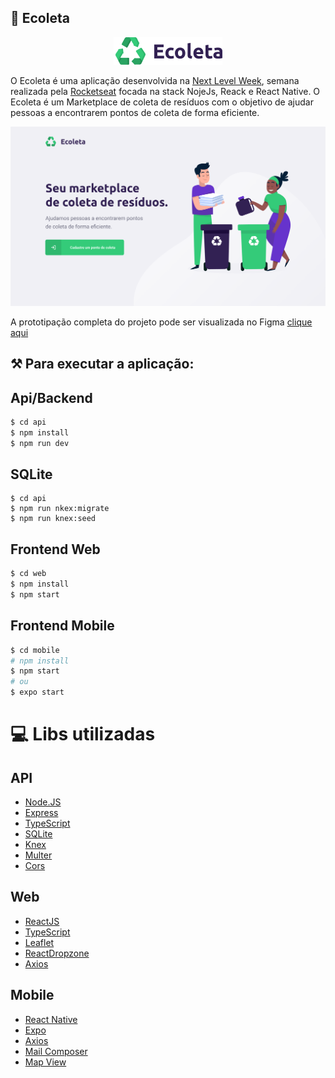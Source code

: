 ## :rocket: Ecoleta

<p align="center">
  <img src="ecoleta/logo.png">
</p>

O Ecoleta é uma aplicação desenvolvida na [Next Level Week](https://nextlevelweek.com/), semana realizada pela [Rocketseat](https://rocketseat.com.br/) focada na stack NojeJs, Reack e React Native. O Ecoleta é um Marketplace de coleta de resíduos com o objetivo de ajudar pessoas a encontrarem pontos de coleta de forma eficiente.

<p align="center">
  <img src="ecoleta/web.png">
</p>

A prototipação completa do projeto pode ser visualizada no Figma [clique aqui](https://www.figma.com/file/9TlOcj6l7D05fZhU12xWT3/Ecoleta-(Booster)?node-id=0%3A1)

## :hammer_and_pick: Para executar a aplicação: 

## Api/Backend
```bash
$ cd api
$ npm install
$ npm run dev
```
## SQLite
```
$ cd api
$ npm run nkex:migrate
$ npm run knex:seed
```
## Frontend Web
```bash
$ cd web
$ npm install
$ npm start
``` 

## Frontend Mobile
```bash
$ cd mobile
# npm install
$ npm start
# ou 
$ expo start
```

# :computer: Libs utilizadas

## API
* [Node.JS](https://nodejs.org/en/docs/)
* [Express](https://expressjs.com/)
* [TypeScript](https://www.typescriptlang.org/)
* [SQLite](https://www.sqlite.org/index.html)
* [Knex](http://knexjs.org/)
* [Multer](https://www.npmjs.com/package/multer)
* [Cors](https://github.com/expressjs/cors)

## Web
* [ReactJS](https://reactjs.org/)
* [TypeScript](https://www.typescriptlang.org/)
* [Leaflet](https://leafletjs.com/)
* [ReactDropzone](https://react-dropzone.js.org/)
* [Axios](https://github.com/axios/axios)

## Mobile
* [React Native](https://reactnative.dev/)
* [Expo](https://docs.expo.io/)
* [Axios](https://github.com/axios/axios)
* [Mail Composer](https://docs.expo.io/versions/latest/sdk/mail-composer/)
* [Map View](https://docs.expo.io/versions/latest/sdk/map-view/)
